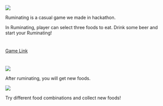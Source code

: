 ![](/guanweichen/projects/ruminating/ruminating_banner.png)

Ruminating is a casual game we made in hackathon.

In Ruminating, player can select three foods to eat. Drink some beer and start your Ruminating!
# 
<a href="https://joanxia.itch.io/ruminating" target="_blank">Game Link</a>

# 

![](/guanweichen/projects/ruminating/vomit.png)

After ruminating, you will get new foods.

![](/guanweichen/projects/ruminating/end_vomit.png)

Try different food combinations and collect new foods!